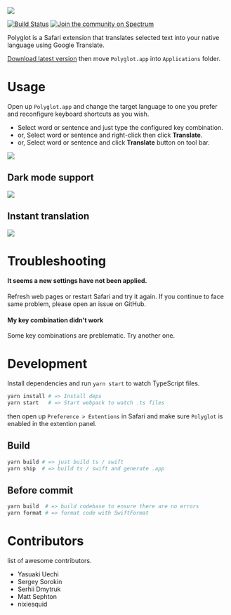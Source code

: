 ![](https://github.com/uetchy/Polyglot/blob/gh-pages/assets/github-header.png?raw=true)

[![Build Status](https://travis-ci.com/uetchy/Polyglot.svg?branch=master)](https://travis-ci.com/uetchy/Polyglot) [![Join the community on Spectrum](https://withspectrum.github.io/badge/badge.svg)](https://spectrum.chat/polyglot)

Polyglot is a Safari extension that translates selected text into your native
language using Google Translate.

[Download latest version](https://github.com/uetchy/Polyglot/releases/latest)
then move `Polyglot.app` into `Applications` folder.

# Usage

Open up `Polyglot.app` and change the target
language to one you prefer and reconfigure keyboard shortcuts as you wish.

- Select word or sentence and just type the configured key combination.
- or, Select word or sentence and right-click then click **Translate**.
- or, Select word or sentence and click **Translate** button on tool bar.

![](https://github.com/uetchy/Polyglot/blob/gh-pages/assets/introduction.gif?raw=true)

## Dark mode support

![](https://github.com/uetchy/Polyglot/blob/gh-pages/assets/dark-mode.gif?raw=true)

## Instant translation

![](https://github.com/uetchy/Polyglot/blob/gh-pages/assets/instant-translation.gif?raw=true)

# Troubleshooting

#### It seems a new settings have not been applied.

Refresh web pages or restart Safari and try it again. If you continue to face
same problem, please open an issue on GitHub.

#### My key combination didn't work

Some key combinations are preblematic. Try another one.

# Development

Install dependencies and run `yarn start` to watch TypeScript files.

```bash
yarn install # => Install deps
yarn start   # => Start webpack to watch .ts files
```

then open up `Preference > Extentions` in Safari and make sure `Polyglot` is enabled in the extention panel.

## Build

```bash
yarn build # => just build ts / swift
yarn ship  # => build ts / swift and generate .app
```

## Before commit

```bash
yarn build  # => build codebase to ensure there are no errors
yarn format # => format code with SwiftFormat
```

# Contributors

list of awesome contributors.

- Yasuaki Uechi
- Sergey Sorokin
- Serhii Dmytruk
- Matt Sephton
- nixiesquid
